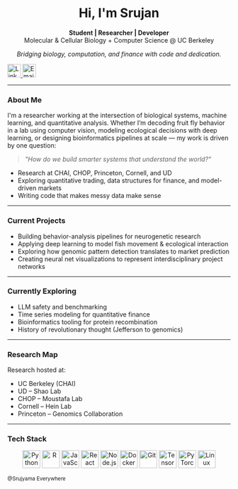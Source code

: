 <h1 align="center">Hi, I'm Srujan</h1>

<p align="center">
  <strong>Student | Researcher | Developer</strong><br/>
   Molecular & Cellular Biology + Computer Science @ UC Berkeley
</p>

<p align="center">
  <em>Bridging biology, computation, and finance with code and dedication.</em>
</p>

<a href="https://www.linkedin.com/in/srujanyamali" target="_blank">
  <img align="center src="https://cdn.jsdelivr.net/gh/devicons/devicon/icons/linkedin/linkedin-original.svg" height="30" alt="LinkedIn" />
</a>
<a href="mailto:srujanyamali@berkeley.edu">
  <img align="center src="https://cdn-icons-png.flaticon.com/512/561/561127.png" height="30" alt="Email" />
</a>


---

### About Me

I'm a researcher working at the intersection of biological systems, machine learning, and quantitative analysis. Whether I’m decoding fruit fly behavior in a lab using computer vision, modeling ecological decisions with deep learning, or designing bioinformatics pipelines at scale — my work is driven by one question:

> _"How do we build smarter systems that understand the world?"_

- Research at CHAI, CHOP, Princeton, Cornell, and UD  
- Exploring quantitative trading, data structures for finance, and model-driven markets  
- Writing code that makes messy data make sense

---

### Current Projects

- Building behavior-analysis pipelines for neurogenetic research  
- Applying deep learning to model fish movement & ecological interaction  
- Exploring how genomic pattern detection translates to market prediction  
- Creating neural net visualizations to represent interdisciplinary project networks

---

### Currently Exploring

- LLM safety and benchmarking  
- Time series modeling for quantitative finance  
- Bioinformatics tooling for protein recombination  
- History of revolutionary thought (Jefferson to genomics)

---

### Research Map

Research hosted at:
- UC Berkeley (CHAI)
- UD – Shao Lab  
- CHOP – Moustafa Lab  
- Cornell – Hein Lab  
- Princeton – Genomics Collaboration  

---

### Tech Stack

<p align="center">
  <img src="https://cdn.jsdelivr.net/gh/devicons/devicon/icons/python/python-original.svg" height="40" alt="Python"/>
  <img src="https://cdn.jsdelivr.net/gh/devicons/devicon/icons/r/r-original.svg" height="40" alt="R"/>
  <img src="https://cdn.jsdelivr.net/gh/devicons/devicon/icons/javascript/javascript-original.svg" height="40" alt="JavaScript"/>
  <img src="https://cdn.jsdelivr.net/gh/devicons/devicon/icons/react/react-original.svg" height="40" alt="React"/>
  <img src="https://cdn.jsdelivr.net/gh/devicons/devicon/icons/nodejs/nodejs-original.svg" height="40" alt="Node.js"/>
  <img src="https://cdn.jsdelivr.net/gh/devicons/devicon/icons/docker/docker-original.svg" height="40" alt="Docker"/>
  <img src="https://cdn.jsdelivr.net/gh/devicons/devicon/icons/git/git-original.svg" height="40" alt="Git"/>
  <img src="https://cdn.jsdelivr.net/gh/devicons/devicon/icons/tensorflow/tensorflow-original.svg" height="40" alt="TensorFlow"/>
  <img src="https://cdn.jsdelivr.net/gh/devicons/devicon/icons/pytorch/pytorch-original.svg" height="40" alt="PyTorch"/>
  <img src="https://cdn.jsdelivr.net/gh/devicons/devicon/icons/linux/linux-original.svg" height="40" alt="Linux"/>
</p>

<sub>
  @Srujyama Everywhere
</sub>


